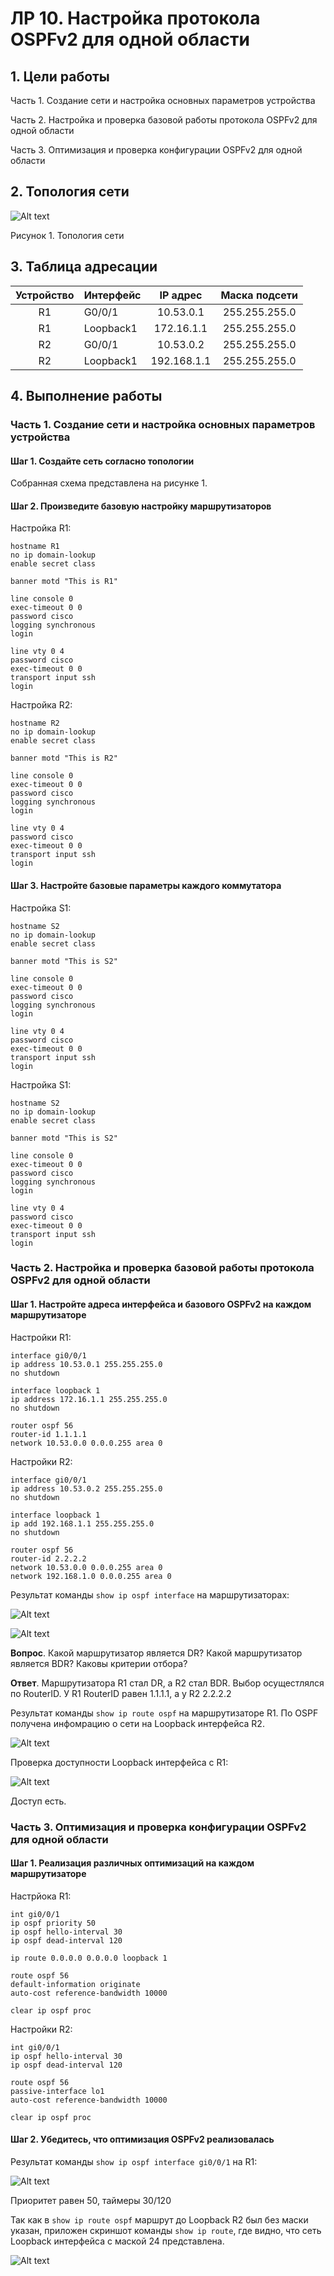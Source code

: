# ЛР 10. Настройка протокола OSPFv2 для одной области

## 1. Цели работы

Часть 1. Создание сети и настройка основных параметров устройства

Часть 2. Настройка и проверка базовой работы протокола  OSPFv2 для одной области

Часть 3. Оптимизация и проверка конфигурации OSPFv2 для одной области



## 2. Топология сети

![Alt text](./topology.png)

Рисунок 1. Топология сети

## 3. Таблица адресации

| Устройство | Интерфейс | IP адрес | Маска подсети |
| :-------------: | :------------- | :--: | :--: |
| R1 | G0/0/1 | 10.53.0.1 | 255.255.255.0  |
| R1 | Loopback1 | 172.16.1.1 | 255.255.255.0 |
| R2 | G0/0/1 | 10.53.0.2 | 255.255.255.0 |
| R2 | Loopback1 | 192.168.1.1 | 255.255.255.0 |


## 4. Выполнение работы


### Часть 1. Создание сети и настройка основных параметров устройства



#### Шаг 1. Создайте сеть согласно топологии

Собранная схема представлена на рисунке 1.

#### Шаг 2. Произведите базовую настройку маршрутизаторов

Настройка R1:

```
hostname R1
no ip domain-lookup 
enable secret class

banner motd "This is R1"

line console 0
exec-timeout 0 0
password cisco
logging synchronous 
login

line vty 0 4
password cisco
exec-timeout 0 0
transport input ssh 
login
```

Настройка R2:

```
hostname R2
no ip domain-lookup 
enable secret class

banner motd "This is R2"

line console 0
exec-timeout 0 0
password cisco
logging synchronous 
login

line vty 0 4
password cisco
exec-timeout 0 0
transport input ssh 
login
```

#### Шаг 3. Настройте базовые параметры каждого коммутатора

Настройка S1:

```
hostname S2
no ip domain-lookup 
enable secret class

banner motd "This is S2"

line console 0
exec-timeout 0 0
password cisco
logging synchronous 
login

line vty 0 4
password cisco
exec-timeout 0 0
transport input ssh 
login

```

Настройка S1:

```
hostname S2
no ip domain-lookup 
enable secret class

banner motd "This is S2"

line console 0
exec-timeout 0 0
password cisco
logging synchronous 
login

line vty 0 4
password cisco
exec-timeout 0 0
transport input ssh 
login

```


### Часть 2. Настройка и проверка базовой работы протокола OSPFv2 для одной области

#### Шаг 1. Настройте адреса интерфейса и базового OSPFv2 на каждом маршрутизаторе

Настройки R1:

```
interface gi0/0/1
ip address 10.53.0.1 255.255.255.0
no shutdown 

interface loopback 1
ip address 172.16.1.1 255.255.255.0
no shutdown

router ospf 56
router-id 1.1.1.1
network 10.53.0.0 0.0.0.255 area 0
```


Настройки R2:

```
interface gi0/0/1
ip address 10.53.0.2 255.255.255.0
no shutdown 

interface loopback 1
ip add 192.168.1.1 255.255.255.0
no shutdown

router ospf 56
router-id 2.2.2.2
network 10.53.0.0 0.0.0.255 area 0
network 192.168.1.0 0.0.0.255 area 0
```

Результат команды `show ip ospf interface` на маршрутизаторах:

![Alt text](./r1-show-ip-ospf-interface.png)

![Alt text](./r2-show-ip-ospf-interface.png)

**Вопрос**. Какой маршрутизатор является DR? Какой маршрутизатор является BDR? Каковы критерии отбора?

**Ответ**. Маршрутизатора R1 стал DR, а R2 стал BDR. Выбор осущестлялся по RouterID. У R1 RouterID равен 1.1.1.1, а у R2 2.2.2.2


Результат команды `show ip route ospf` на маршрутизаторе R1. По OSPF получена инфомрацию о сети на Loopback интерфейса R2.

![Alt text](./r1-show-ip-route-ospf.png)

Проверка доступности Loopback интерфейса с R1:

![Alt text](./r1-ping-loopback-r2.png)

Доступ есть.

### Часть 3. Оптимизация и проверка конфигурации OSPFv2 для одной области


#### Шаг 1. Реализация различных оптимизаций на каждом маршрутизаторе
Настрйока R1:

```
int gi0/0/1
ip ospf priority 50
ip ospf hello-interval 30
ip ospf dead-interval 120

ip route 0.0.0.0 0.0.0.0 loopback 1

route ospf 56
default-information originate
auto-cost reference-bandwidth 10000

clear ip ospf proc
```

Настройки R2:

```
int gi0/0/1
ip ospf hello-interval 30
ip ospf dead-interval 120

route ospf 56
passive-interface lo1
auto-cost reference-bandwidth 10000

clear ip ospf proc
```


#### Шаг 2. Убедитесь, что оптимизация OSPFv2 реализовалась

Результат команды `show ip ospf interface gi0/0/1` на R1:

![Alt text](./r1-show-ip-ospf-int.png)

Приоритет равен 50, таймеры 30/120

Так как в `show ip route ospf` маршрут до Loopback R2 был без маски указан, приложен скриншот команды `show ip route`, где видно, что сеть Loopback интерфейса с маской 24 представлена.

![Alt text](./r1-show-ip-route-ospf-2.png)
